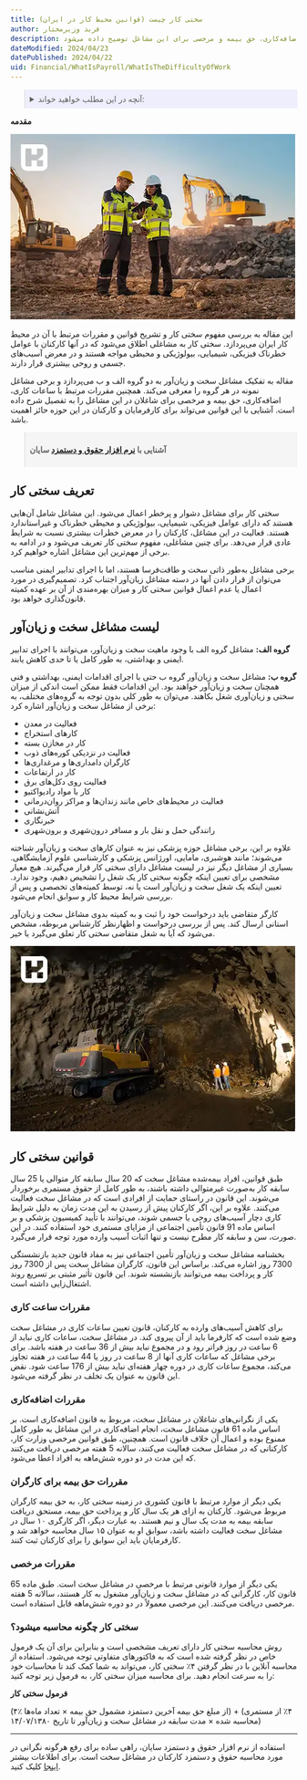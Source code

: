 ```yaml
---
title: سختی کار چیست (قوانین محیط کار در ایران)
author: فربد وزیرمختار
description: این مقاله به بررسی مفهوم سختی کار و تأثیر آن بر محیط کار در ایران می‌پردازد. ابتدا مفهوم سختی کار تعریف شده و مشاغلی که با عوامل خطرناک فیزیکی، شیمیایی، بیولوژیکی و محیطی روبرو هستند، معرفی می‌شوند. سپس به تفکیک این مشاغل به دو گروه الف و ب پرداخته می‌شود و قوانین مرتبط با ساعات کاری، اضافه‌کاری، حق بیمه و مرخصی برای این مشاغل توضیح داده می‌شود. 
dateModified: 2024/04/23
datePublished: 2024/04/22
uid: Financial/WhatIsPayroll/WhatIsTheDifficultyOfWork
---
```


<blockquote style="background-color:#eeeefc; padding:0.5rem">
<details>
  <summary>آنچه در این مطلب خواهید خواند:</summary>
  <ul>
    <li>تعریف سختی کار</li>
    <li>لیست مشاغل سخت و زیان‌آور</li>
    <li>قوانین سختی کار</li>
    <li>مقررات ساعت کاری</li>
    <li>مقررات اضافه‌کاری</li>
    <li>مقررات حق بیمه برای کارگران</li>
    <li>مقررات مرخصی</li>
    <li>سختی کار چگونه محاسبه میشود؟</li>
  </ul>
</details>

</blockquote>

**مقدمه**

![مرخصی استعلاجی](./Images/HardWork.webp)


این مقاله به بررسی مفهوم سختی کار و تشریح قوانین و مقررات مرتبط با آن در محیط کار ایران می‌پردازد. سختی کار به مشاغلی اطلاق می‌شود که در آنها کارکنان با عوامل خطرناک فیزیکی، شیمیایی، بیولوژیکی و محیطی مواجه هستند و در معرض آسیب‌های جسمی و روحی بیشتری قرار دارند. 

مقاله به تفکیک مشاغل سخت و زیان‌آور به دو گروه الف و ب می‌پردازد و برخی مشاغل نمونه در هر گروه را معرفی می‌کند. همچنین مقررات مرتبط با ساعات کاری، اضافه‌کاری، حق بیمه و مرخصی برای شاغلان در این مشاغل را به تفصیل شرح داده است. آشنایی با این قوانین می‌تواند برای کارفرمایان و کارکنان در این حوزه حائز اهمیت باشد.


<blockquote style="background-color:#f5f5f5; padding:0.5rem">
<p><strong>آشنایی با <a href="https://www.hooshkar.com/Software/Sayan/Module/Payroll" target="_blank">نرم افزار حقوق و دستمزد</a> سایان</strong></p></blockquote>

## تعریف سختی کار

سختی کار برای مشاغل دشوار و پرخطر اعمال می‌شود. این مشاغل شامل آن‌هایی هستند که دارای عوامل فیزیکی، شیمیایی، بیولوژیکی و محیطی خطرناک و غیراستاندارد هستند. فعالیت در این مشاغل، کارکنان را در معرض خطرات بیشتری نسبت به شرایط عادی قرار می‌دهد. برای چنین مشاغلی، مفهوم سختی کار تعریف می‌شود و در ادامه به برخی از مهم‌ترین این مشاغل اشاره خواهیم کرد.

برخی مشاغل به‌طور ذاتی سخت و طاقت‌فرسا هستند، اما با اجرای تدابیر ایمنی مناسب می‌توان از قرار دادن آنها در دسته مشاغل زیان‌آور اجتناب کرد. تصمیم‌گیری در مورد اعمال یا عدم اعمال قوانین سختی کار و میزان بهره‌مندی از آن بر عهده کمیته قانون‌گذاری خواهد بود.

## لیست مشاغل سخت و زیان‌آور
**گروه الف:** مشاغل گروه الف با وجود ماهیت سخت و زیان‌آور، می‌توانند با اجرای تدابیر ایمنی و بهداشتی، به طور کامل یا تا حدی کاهش یابند.

**گروه ب:** مشاغل سخت و زیان‌آور گروه ب حتی با اجرای اقدامات ایمنی، بهداشتی و فنی همچنان سخت و زیان‌آور خواهند بود. این اقدامات فقط ممکن است اندکی از میزان سختی و زیان‌آوری شغل بکاهند.
می‌توان به طور کلی بدون توجه به گروه‌های مختلف، به برخی از مشاغل سخت و زیان‌آور اشاره کرد:

-	فعالیت در معدن
-	کارهای استخراج
-	کار در مخازن بسته
-	فعالیت در نزدیکی کوره‌های ذوب
-	کارگران دامداری‌ها و مرغداری‌ها
-	کار در ارتفاعات
-	فعالیت روی دکل‌های برق
-	کار با مواد رادیواکتیو
-	فعالیت در محیط‌های خاص مانند زندان‌ها و مراکز روان‌درمانی
-	آتش‌نشانی
-	خبرنگاری
-	رانندگی حمل و نقل بار و مسافر درون‌شهری و برون‌شهری

علاوه بر این، برخی مشاغل حوزه پزشکی نیز به عنوان کارهای سخت و زیان‌آور شناخته می‌شوند؛ مانند هوشبری، مامایی، اورژانس پزشکی و کارشناسی علوم آزمایشگاهی.
بسیاری از مشاغل دیگر نیز در لیست مشاغل دارای سختی کار قرار می‌گیرند. هیچ معیار مشخصی برای تعیین اینکه چگونه سختی کار یک شغل را تشخیص دهیم، وجود ندارد. تعیین اینکه یک شغل سخت و زیان‌آور است یا نه، توسط کمیته‌های تخصصی و پس از بررسی شرایط محیط کار و سوابق انجام می‌شود. 

کارگر متقاضی باید درخواست خود را ثبت و به کمیته بدوی مشاغل سخت و زیان‌آور استانی ارسال کند. پس از بررسی درخواست و اظهارنظر کارشناس مربوطه، مشخص می‌شود که آیا به شغل متقاضی سختی کار تعلق می‌گیرد یا خیر.

![مرخصی استعلاجی](./Images/HardWorkRules.webp)

## قوانین سختی کار 
طبق قوانین، افراد بیمه‌شده مشاغل سخت که 20 سال سابقه کار متوالی یا 25 سال سابقه کار به‌صورت غیرمتوالی داشته باشند، به طور کامل از حقوق مستمری برخوردار می‌شوند. این قانون در راستای حمایت از افرادی است که در مشاغل سخت فعالیت می‌کنند. 
علاوه بر این، اگر کارکنان پیش از رسیدن به این مدت زمان به دلیل شرایط کاری دچار آسیب‌های روحی یا جسمی شوند، می‌توانند با تأیید کمیسیون پزشکی و بر اساس ماده 91 قانون تأمین اجتماعی از مزایای مستمری خود استفاده کنند. در این صورت، سن و سابقه کار مطرح نیست و تنها اثبات آسیب وارده مورد توجه قرار می‌گیرد.

بخشنامه مشاغل سخت و زیان‌آور تأمین اجتماعی نیز به مفاد قانون جدید بازنشستگی 7300 روز اشاره می‌کند. براساس این قانون، کارگران مشاغل سخت پس از 7300 روز کار و پرداخت بیمه می‌توانند بازنشسته شوند. این قانون تأثیر مثبتی بر تسریع روند اشتغال‌زایی داشته است.

### مقررات ساعت کاری
برای کاهش آسیب‌های وارده به کارکنان، قانون تعیین ساعات کاری در مشاغل سخت وضع شده است که کارفرما باید از آن پیروی کند. در مشاغل سخت، ساعات کاری نباید از 6 ساعت در روز فراتر رود و در مجموع نباید بیش از 36 ساعت در هفته باشد. 
برای برخی مشاغل که ساعات کاری آنها از 8 ساعت در روز یا 44 ساعت در هفته تجاوز می‌کند، مجموع ساعات کاری در دوره چهار هفته‌ای نباید بیش از 176 ساعت شود. نقض این قانون به عنوان یک تخلف در نظر گرفته می‌شود.

### مقررات اضافه‌کاری
یکی از نگرانی‌های شاغلان در مشاغل سخت، مربوط به قانون اضافه‌کاری است. بر اساس ماده 61 قانون مشاغل سخت، انجام اضافه‌کاری در این مشاغل به طور کامل ممنوع بوده و اعمال آن خلاف قانون است. همچنین، طبق قوانین مرخصی وزارت کار، کارکنانی که در مشاغل سخت فعالیت می‌کنند، سالانه 5 هفته مرخصی دریافت می‌کنند که این مدت در دو دوره شش‌ماهه به افراد اعطا می‌شود.

### مقررات حق بیمه برای کارگران
یکی دیگر از موارد مرتبط با قانون کشوری در زمینه سختی کار، به حق بیمه کارگران مربوط می‌شود. کارکنان به ازای هر یک سال کار و پرداخت حق بیمه، مستحق دریافت سابقه بیمه به مدت یک سال و نیم هستند. به عبارت دیگر، اگر کارگری ۱۰ سال در مشاغل سخت فعالیت داشته باشد، سوابق او به عنوان ۱۵ سال محاسبه خواهد شد و کارفرمایان باید این سوابق را برای کارکنان ثبت کنند.

### مقررات مرخصی 
یکی دیگر از موارد قانونی مرتبط با مرخصی در مشاغل سخت است. طبق ماده 65 قانون کار، کارگرانی که در مشاغل سخت و زیان‌آور مشغول به کار هستند، سالانه 5 هفته مرخصی دریافت می‌کنند. این مرخصی معمولاً در دو دوره شش‌ماهه قابل استفاده است.

### سختی کار چگونه محاسبه میشود؟ 
روش محاسبه سختی کار دارای تعریف مشخصی است و بنابراین برای آن یک فرمول خاص در نظر گرفته شده است که به فاکتورهای متفاوتی توجه می‌شود. استفاده از محاسبه آنلاین با در نظر گرفتن ۴٪ سختی کار، می‌تواند به شما کمک کند تا محاسبات خود را به سرعت انجام دهید. برای محاسبه میزان سختی کار، به فرمول زیر توجه کنید:

**فرمول سختی کار**

(۴٪ از مبلغ حق بیمه آخرین دستمزد مشمول حق بیمه × تعداد ماه‌ها) + (۴٪ از مستمری محاسبه شده × مدت سابقه در مشاغل سخت و زیان‌آور تا تاریخ ۱۴/۰۷/۱۳۸۰)

---
استفاده از نرم‌ افزار حقوق و دستمزد سایان، راهی ساده برای رفع هرگونه نگرانی در مورد محاسبه حقوق و دستمزد کارکنان در مشاغل سخت است. برای اطلاعات بیشتر <a href="https://www.hooshkar.com/Software/Sayan/Module/Payroll" target="_blank">اینجا</a> کلیک کنید.